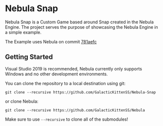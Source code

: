 # Nebula Snap

Nebula Snap is a Custom Game based around Snap created in the Nebula Engine. The project serves the purpose of showcasing the Nebula Engine in a simple example.

The Example uses Nebula on commit [781aefc](https://github.com/GalacticKittenSS/Nebula/tree/781aefcf89fac1e124f46cda24c40799ef0bcaec)

## Getting Started
Visual Studio 2019 is recommended, Nebula currently only supports Windows and no other development environments.

You can clone the repository to a local destination using git:

`git clone --recursive https://github.com/GalacticKittenSS/Nebula-Snap`

or clone Nebula:

`git clone --recursive https://github.com/GalacticKittenSS/Nebula`

Make sure to use `--recursive` to clone all of the submodules!